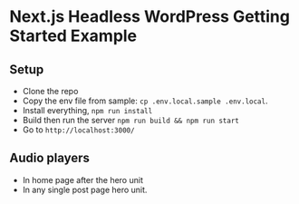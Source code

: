 # Next.js Headless WordPress Getting Started Example

## Setup

- Clone the repo
- Copy the env file from sample: `cp .env.local.sample .env.local`.
- Install everything, `npm run install`
- Build then run the server `npm run build && npm run start`
- Go to `http://localhost:3000/`

## Audio players
- In home page after the hero unit
- In any single post page hero unit.